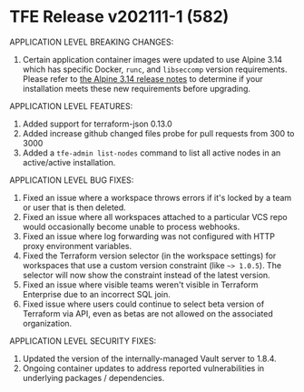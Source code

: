 # TFE Release v202111-1 (582)


APPLICATION LEVEL BREAKING CHANGES:

1. Certain application container images were updated to use Alpine 3.14 which has specific Docker, `runc`, and `libseccomp` version requirements. Please refer to [the Alpine 3.14 release notes](https://wiki.alpinelinux.org/wiki/Release_Notes_for_Alpine_3.14.0#faccessat2) to determine if your installation meets these new requirements before upgrading.

APPLICATION LEVEL FEATURES:

1. Added support for terraform-json 0.13.0
1. Added increase github changed files probe for pull requests from 300 to 3000
1. Added a `tfe-admin list-nodes` command to list all active nodes in an active/active installation.


APPLICATION LEVEL BUG FIXES:

1. Fixed an issue where a workspace throws errors if it's locked by a team or user that is then deleted.
1. Fixed an issue where all workspaces attached to a particular VCS repo would occasionally become unable to process webhooks.
1. Fixed an issue where log forwarding was not configured with HTTP proxy environment variables.
1. Fixed the Terraform version selector (in the workspace settings) for workspaces that use a custom version constraint (like `~> 1.0.5`). The selector will now show the constraint instead of the latest version.
1. Fixed an issue where visible teams weren't visible in Terraform Enterprise due to an incorrect SQL join.
1. Fixed issue where users could continue to select beta version of Terraform via API, even as betas are not allowed on the associated organization.

APPLICATION LEVEL SECURITY FIXES:

1. Updated the version of the internally-managed Vault server to 1.8.4.
1. Ongoing container updates to address reported vulnerabilities in underlying packages / dependencies.


